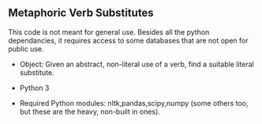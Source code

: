 ## Metaphoric Verb Substitutes
This code is not meant for general use. Besides all the python dependancies,
it requires access to some databases that are not open for public use.

* Object: Given an abstract, non-literal use of a verb, find a suitable literal substitute.

* Python 3

* Required Python modules: nltk,pandas,scipy,numpy (some others too, but these are the
heavy, non-built in ones).
